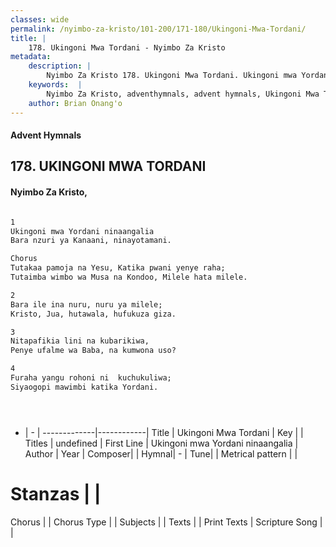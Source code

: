 ```yaml
---
classes: wide
permalink: /nyimbo-za-kristo/101-200/171-180/Ukingoni-Mwa-Tordani/
title: |
    178. Ukingoni Mwa Tordani - Nyimbo Za Kristo
metadata:
    description: |
        Nyimbo Za Kristo 178. Ukingoni Mwa Tordani. Ukingoni mwa Yordani ninaangalia  Bara nzuri ya Kanaani, ninayotamani.   Chorus Tutakaa pamoja na Yesu, Katika pwani yenye raha;  Tutaimba wimbo wa Musa na Kondoo, Milele hata milele.  
    keywords:  |
        Nyimbo Za Kristo, adventhymnals, advent hymnals, Ukingoni Mwa Tordani, Ukingoni mwa Yordani ninaangalia . 
    author: Brian Onang'o
---
```


#### Advent Hymnals
## 178. UKINGONI MWA TORDANI
####  Nyimbo Za Kristo,

```txt

1
Ukingoni mwa Yordani ninaangalia 
Bara nzuri ya Kanaani, ninayotamani. 

Chorus
Tutakaa pamoja na Yesu, Katika pwani yenye raha; 
Tutaimba wimbo wa Musa na Kondoo, Milele hata milele.

2
Bara ile ina nuru, nuru ya milele;
Kristo, Jua, hutawala, hufukuza giza.

3
Nitapafikia lini na kubarikiwa,
Penye ufalme wa Baba, na kumwona uso?

4
Furaha yangu rohoni ni  kuchukuliwa;
Siyaogopi mawimbi katika Yordani.





```

- |   -  |
-------------|------------|
Title | Ukingoni Mwa Tordani |
Key |  |
Titles | undefined |
First Line | Ukingoni mwa Yordani ninaangalia  |
Author | 
Year | 
Composer| |
Hymnal|  - |
Tune|  |
Metrical pattern | |
# Stanzas |  |
Chorus |  |
Chorus Type |  |
Subjects | |
Texts |  |
Print Texts | 
Scripture Song |  |
    
